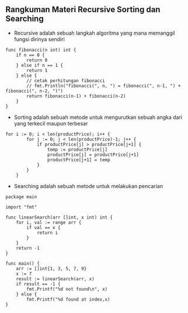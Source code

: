 ## Rangkuman Materi Recursive Sorting dan Searching

* Recursive adalah sebuah langkah algoritma yang mana memanggil fungsi dirinya sendiri

```
func fibonacci(n int) int {
	if n == 0 {
		return 0
	} else if n == 1 {
		return 1
	} else {
		// cetak perhitungan fibonacci
		// fmt.Println("fibonacci(", n, ") = fibonacci(", n-1, ") + fibonacci(", n-2, ")")
		return fibonacci(n-1) + fibonacci(n-2)
	}
}

```
* Sorting adalah sebuah metode untuk mengurutkan sebuah angka dari yang terkecil maupun terbesar 

```
for i := 0; i < len(productPrice); i++ {
		for j := 0; j < len(productPrice)-1; j++ {
			if productPrice[j] > productPrice[j+1] {
				temp := productPrice[j]
				productPrice[j] = productPrice[j+1]
				productPrice[j+1] = temp
			}
		}
	}
```

* Searching adalah sebuah metode untuk melakukan pencarian 

```
package main

import "fmt"

func linearSearch(arr []int, x int) int {
    for i, val := range arr {
        if val == x {
            return i
        }
    }
    return -1
}

func main() {
    arr := []int{1, 3, 5, 7, 9}
    x := 7
    result := linearSearch(arr, x)
    if result == -1 {
        fmt.Printf("%d not found\n", x)
    } else {
        fmt.Printf("%d found at index,x)
}
```